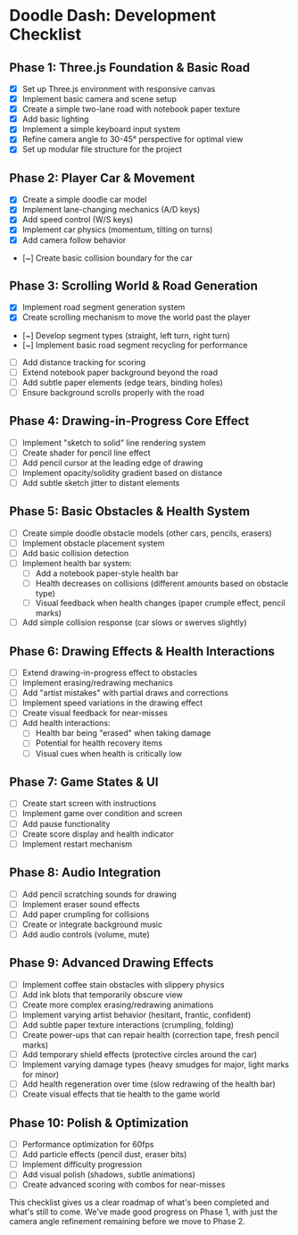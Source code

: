 # Doodle Dash: Development Checklist

## Phase 1: Three.js Foundation & Basic Road
- [x] Set up Three.js environment with responsive canvas
- [x] Implement basic camera and scene setup
- [x] Create a simple two-lane road with notebook paper texture
- [x] Add basic lighting
- [x] Implement a simple keyboard input system
- [x] Refine camera angle to 30-45° perspective for optimal view
- [x] Set up modular file structure for the project

## Phase 2: Player Car & Movement
- [x] Create a simple doodle car model
- [x] Implement lane-changing mechanics (A/D keys)
- [x] Add speed control (W/S keys)
- [x] Implement car physics (momentum, tilting on turns)
- [x] Add camera follow behavior
- [~] Create basic collision boundary for the car

## Phase 3: Scrolling World & Road Generation
- [x] Implement road segment generation system
- [x] Create scrolling mechanism to move the world past the player
- [~] Develop segment types (straight, left turn, right turn)
- [~] Implement basic road segment recycling for performance
- [ ] Add distance tracking for scoring
- [ ] Extend notebook paper background beyond the road
- [ ] Add subtle paper elements (edge tears, binding holes)
- [ ] Ensure background scrolls properly with the road

## Phase 4: Drawing-in-Progress Core Effect
- [ ] Implement "sketch to solid" line rendering system
- [ ] Create shader for pencil line effect
- [ ] Add pencil cursor at the leading edge of drawing
- [ ] Implement opacity/solidity gradient based on distance
- [ ] Add subtle sketch jitter to distant elements

## Phase 5: Basic Obstacles & Health System
- [ ] Create simple doodle obstacle models (other cars, pencils, erasers)
- [ ] Implement obstacle placement system
- [ ] Add basic collision detection
- [ ] Implement health bar system:
  - [ ] Add a notebook paper-style health bar
  - [ ] Health decreases on collisions (different amounts based on obstacle type)
  - [ ] Visual feedback when health changes (paper crumple effect, pencil marks)
- [ ] Add simple collision response (car slows or swerves slightly)

## Phase 6: Drawing Effects & Health Interactions
- [ ] Extend drawing-in-progress effect to obstacles
- [ ] Implement erasing/redrawing mechanics
- [ ] Add "artist mistakes" with partial draws and corrections
- [ ] Implement speed variations in the drawing effect
- [ ] Create visual feedback for near-misses
- [ ] Add health interactions:
  - [ ] Health bar being "erased" when taking damage
  - [ ] Potential for health recovery items
  - [ ] Visual cues when health is critically low

## Phase 7: Game States & UI
- [ ] Create start screen with instructions
- [ ] Implement game over condition and screen
- [ ] Add pause functionality
- [ ] Create score display and health indicator
- [ ] Implement restart mechanism

## Phase 8: Audio Integration
- [ ] Add pencil scratching sounds for drawing
- [ ] Implement eraser sound effects
- [ ] Add paper crumpling for collisions
- [ ] Create or integrate background music
- [ ] Add audio controls (volume, mute)

## Phase 9: Advanced Drawing Effects
- [ ] Implement coffee stain obstacles with slippery physics
- [ ] Add ink blots that temporarily obscure view
- [ ] Create more complex erasing/redrawing animations
- [ ] Implement varying artist behavior (hesitant, frantic, confident)
- [ ] Add subtle paper texture interactions (crumpling, folding)
- [ ] Create power-ups that can repair health (correction tape, fresh pencil marks)
- [ ] Add temporary shield effects (protective circles around the car)
- [ ] Implement varying damage types (heavy smudges for major, light marks for minor)
- [ ] Add health regeneration over time (slow redrawing of the health bar)
- [ ] Create visual effects that tie health to the game world

## Phase 10: Polish & Optimization
- [ ] Performance optimization for 60fps
- [ ] Add particle effects (pencil dust, eraser bits)
- [ ] Implement difficulty progression
- [ ] Add visual polish (shadows, subtle animations)
- [ ] Create advanced scoring with combos for near-misses

This checklist gives us a clear roadmap of what's been completed and what's still to come. We've made good progress on Phase 1, with just the camera angle refinement remaining before we move to Phase 2.